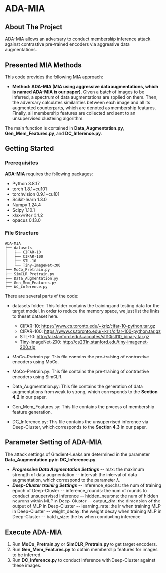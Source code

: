 # ADA-MIA
## About The Project
ADA-MIA allows an adversary to conduct membership inference attack against contrastive pre-trained encoders via aggressive data augmentations.

## Presented MIA Methods
This code provides the following MIA approach:
- **Method: ADA-MIA (MIA using aggressive data augmentations, which is named ADA-MIA in our paper)**. Given a batch of images to be inferred, a spectrum of data augmentations are applied on them. Then, the adversary calculates similarities between each image and all its augmented counterparts, which are denoted as membership features. Finally, all membership features are collected and sent to an unsupervised clustering algorithm.

The main function is contained in **Data_Augmentation.py**, **Gen_Mem_Features.py**, and **DC_Inference.py**.

## Getting Started
### Prerequisites
**ADA-MIA** requires the following packages: 
- Python 3.8.17
- torch 1.8.1+cu101
- torchvision 0.9.1+cu101
- Scikit-learn 1.3.0
- Numpy 1.24.4
- Scipy 1.10.1
- xlsxwriter 3.1.2
- opacus 0.13.0

### File Structure 
```
ADA-MIA
├── datasets
│   ├── CIFAR-10
│   ├── CIFAR-100
│   ├── STL-10
│   └── Tiny-ImageNet-200
├── MoCo_Pretrain.py
├── SimCLR_Pretrain.py
├── Data_Augmentation.py
├── Gen_Mem_Features.py
├── DC_Inference.py
```

There are several parts of the code:
- datasets folder: This folder contains the training and testing data for the target model.  In order to reduce the memory space, we just list the  links to theset dataset here. 
   - CIFAR-10: https://www.cs.toronto.edu/~kriz/cifar-10-python.tar.gz
   - CIFAR-100: https://www.cs.toronto.edu/~kriz/cifar-100-python.tar.gz
   - STL-10: http://ai.stanford.edu/~acoates/stl10/stl10_binary.tar.gz
   - Tiny-ImageNet-200: http://cs231n.stanford.edu/tiny-imagenet-200.zip

- MoCo-Pretrain.py: This file contains the pre-training of contrastive encoders using MoCo.
- MoCo-Pretrain.py: This file contains the pre-training of contrastive encoders using SimCLR.
- Data_Augmentation.py: This file contains the generation of data augmentations from weak to strong, which corresponds to the **Section 4.2** in our paper.
- Gen_Mem_Features.py: This file contains the process of membership feature generation.
- DC_Inference.py: This file contains the unsupervised inference via Deep-Cluster, which corresponds to the **Section 4.3** in our paper.

## Parameter Setting of ADA-MIA
The attack settings of Gradient-Leaks are determined in the parameter **Data_Augmentation.py** in **DC_Inference.py**.
- ***Progressive Data Augmentation Settings***
-- max: the maximum strength of data augmentation
-- interval: the interval of data augmentation, which correspond to the parameter $\lambda$.
- ***Deep-Cluster training Settings***
-- inference_epochs: the num of training epoch of Deep-Cluster
-- inference_rounds: the num of rounds to conduct unsupervised inference
-- hidden_neurons: the num of hidden neurons within MLP in Deep-Cluster
-- output_dim: the dimension of the output of MLP in Deep-Cluster
-- learning_rate: the lr when training MLP in Deep-Cluster
-- weight_decay: the weight decay when training MLP in Deep-Cluster
-- batch_size: the bs when conducting inference

## Execute ADA-MIA
1. Run **MoCo_Pretrain.py** or **SimCLR_Pretrain.py** to get target encoders.
2. Run **Gen_Mem_Features.py** to obtain membership features for images to be inferred.
3. Run **DC_Inference.py** to conduct inference with Deep-Cluster against these images.
